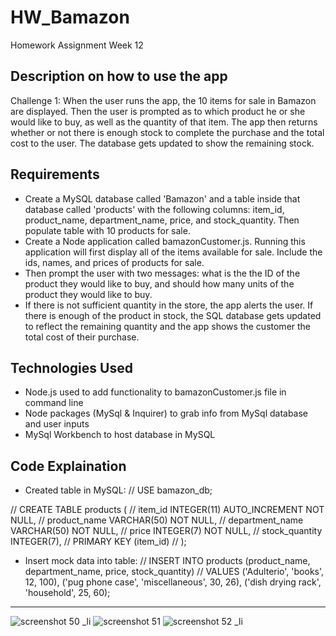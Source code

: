 # HW_Bamazon
Homework Assignment Week 12

## Description on how to use the app
Challenge 1: When the user runs the app, the 10 items for sale in Bamazon are displayed. Then the user is prompted as to which product he or she would like to buy, as well as the quantity of that item.  The app then returns whether or not there is enough stock to complete the purchase and the total cost to the user.  The database gets updated to show the remaining stock.

## Requirements

- Create a MySQL database called 'Bamazon' and a table inside that database called 'products' with the following columns: item_id, product_name, department_name, price, and stock_quantity. Then populate table with 10 products for sale.
- Create a Node application called bamazonCustomer.js. Running this application will first display all of the items available for sale. Include the ids, names, and prices of products for sale.
- Then prompt the user with two messages: what is the the ID of the product they would like to buy, and should how many units of the product they would like to buy.
- If there is not sufficient quantity in the store, the app alerts the user.  If there is enough of the product in stock, the SQL database gets updated to reflect the remaining quantity and the app shows the customer the total cost of their purchase.

## Technologies Used

- Node.js used to add functionality to bamazonCustomer.js file in command line
- Node packages (MySql & Inquirer) to grab info from MySql database and user inputs
- MySql Workbench to host database in MySQL


## Code Explaination
- Created table in MySQL: 
// USE bamazon_db;

// CREATE TABLE products (
//  item_id INTEGER(11) AUTO_INCREMENT NOT NULL,
//  product_name VARCHAR(50) NOT NULL,
//  department_name VARCHAR(50) NOT NULL,
//  price INTEGER(7) NOT NULL,
//  stock_quantity INTEGER(7),
//  PRIMARY KEY (item_id)
// );

- Insert mock data into table:
// INSERT INTO products (product_name, department_name, price, stock_quantity) 
// VALUES ('Adulterio', 'books', 12, 100), ('pug phone case', 'miscellaneous', 30, 26), ('dish drying rack', 'household', 25, 60);

-------------

![screenshot 50 _li](https://cloud.githubusercontent.com/assets/22464553/25300116/f3415d56-26bc-11e7-9751-0c01bac1fa9a.jpg)
![screenshot 51](https://cloud.githubusercontent.com/assets/22464553/25300115/f34020ee-26bc-11e7-9713-f3f573e3be2c.png)
![screenshot 52 _li](https://cloud.githubusercontent.com/assets/22464553/25300117/f341a1f8-26bc-11e7-967e-555587534198.jpg)




